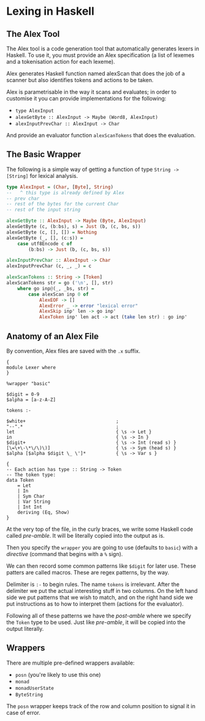 # Lexing in Haskell

## The Alex Tool

The Alex tool is a code generation tool that automatically generates lexers in
Haskell. To use it, you must provide an Alex specification (a list of lexemes
and a tokenisation action for each lexeme).

Alex generates Haskell function named alexScan that does the job of a scanner
but also identifies tokens and actions to be taken.

Alex is parametrisable in the way it scans and evaluates; in order to customise
it you can provide implementations for the following:

- `type AlexInput`
- `alexGetByte :: AlexInput -> Maybe (Word8, AlexInput)`
- `alexInputPrevChar :: AlexInput -> Char`

And provide an evaluator function `alexScanTokens` that does the evaluation.

## The Basic Wrapper

The following is a simple way of getting a function of type `String -> [String]`
for lexical analysis.

```hs
type AlexInput = (Char, [Byte], String)
--   ^ this type is already defined by Alex
-- prev char
-- rest of the bytes for the current Char
-- rest of the input string

alexGetByte :: AlexInput -> Maybe (Byte, AlexInput)
alexGetByte (c, (b:bs), s) = Just (b, (c, bs, s))
alexGetByte (c, [], []) = Nothing
alexGetByte (_, [], (c:s)) =
    case utf8Encode c of
        (b:bs) -> Just (b, (c, bs, s))

alexInputPrevChar :: AlexInput -> Char
alexInputPrevChar (c, _, _) = c

alexScanTokens :: String -> [Token]
alexScanTokens str = go ('\n', [], str)
    where go inp@(_, _bs, str) =
        case alexScan inp 0 of
            AlexEOF -> []
            AlexError _ -> error "lexical error"
            AlexSkip inp' len -> go inp'
            AlexToken inp' len act -> act (take len str) : go inp'
```

## Anatomy of an Alex File

By convention, Alex files are saved with the `.x` suffix.

```x
{
module Lexer where
}

%wrapper "basic"

$digit = 0-9
$alpha = [a-z-A-Z]

tokens :-

$white+                                 ;
"--".*                                  ;
let                                     { \s -> Let }
in                                      { \s -> In }
$digit+                                 { \s -> Int (read s) }
[\=\+\-\*\/\)\)]                        { \s -> Sym (head s) }
$alpha [$alpha $digit \_ \']*           { \s -> Var s }

{
-- Each action has type :: String -> Token
-- The token type:
data Token
    = Let
    | In
    | Sym Char
    | Var String
    | Int Int
    deriving (Eq, Show)
}
```

At the very top of the file, in the curly braces, we write some Haskell code
called _pre-amble_. It will be literally copied into the output as is.

Then you specify the `wrapper` you are going to use (defaults to `basic`) with
a _directive_ (command that begins with a `%` sign).

We can then record some common patterns like `$digit` for later use. These
patters are called macros. These are regex patterns, by the way.

Delimiter is `:-` to begin rules. The name `tokens` is irrelevant. After the
delimiter we put the actual interesting stuff in two columns. On the left hand
side we put patterns that we wish to match, and on the right hand side we put
instructions as to how to interpret them (actions for the evaluator).

Following all of these patterns we have the _post-amble_ where we specify the
`Token` type to be used. Just like _pre-amble_, it will be copied into the
output literally.

## Wrappers

There are multiple pre-defined wrappers available:

- `posn` (you're likely to use this one)
- `monad`
- `monadUserState`
- `ByteString`

The `posn` wrapper keeps track of the row and column position to signal it in
case of error.
